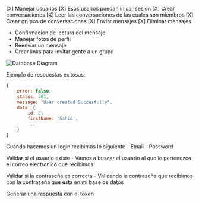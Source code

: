 

[X] Manejar usuarios
[X] Esos usarios puedan inicar sesion 
[X] Crear conversaciones
[X] Leer las conversaciones de las cuales son miembros
[X] Crear grupos de conversaciones 
[X] Enviar mensajes 
[X] Eliminar mensajes 

- Confirmacion de lectura del mensaje 
- Manejar fotos de perfil 
- Reenviar un mensaje 
- Crear links para invitar gente a un grupo

![Database Diagram](https://i.imgur.com/IHhtWv2.png)


Ejemplo de respuestas exitosas: 

```JavaScript
{
    error: false,
    status: 201,
    message: 'User created Succesfully',
    data: {
        id: 5,
        firstName: 'Sahid',
        ...
    }
}
```


Cuando hacemos un login recibimos lo siguiente
    - Email
    - Password

Validar si el usuario existe
    - Vamos a buscar el usuario al que le pertenezca el correo electronico que recibimos

Validar si la contraseña es correcta
    - Validando la contraseña que recibimos con la contraseña que esta en mi base de datos

Generar una respuesta con el token

